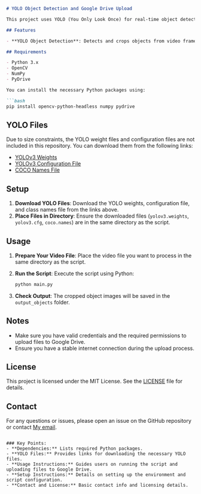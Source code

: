 ```markdown
# YOLO Object Detection and Google Drive Upload

This project uses YOLO (You Only Look Once) for real-time object detection from video files. Detected objects are cropped from the video frames, saved as images, and uploaded to Google Drive.

## Features

- **YOLO Object Detection**: Detects and crops objects from video frames.

## Requirements

- Python 3.x
- OpenCV
- NumPy
- PyDrive

You can install the necessary Python packages using:

```bash
pip install opencv-python-headless numpy pydrive
```

## YOLO Files

Due to size constraints, the YOLO weight files and configuration files are not included in this repository. You can download them from the following links:

- [YOLOv3 Weights](https://pjreddie.com/media/files/yolov3.weights)
- [YOLOv3 Configuration File](https://github.com/pjreddie/darknet/blob/master/cfg/yolov3.cfg)
- [COCO Names File](https://github.com/pjreddie/darknet/blob/master/data/coco.names)

## Setup

1. **Download YOLO Files**: Download the YOLO weights, configuration file, and class names file from the links above.
2. **Place Files in Directory**: Ensure the downloaded files (`yolov3.weights`, `yolov3.cfg`, `coco.names`) are in the same directory as the script.

## Usage

1. **Prepare Your Video File**: Place the video file you want to process in the same directory as the script.
2. **Run the Script**: Execute the script using Python:

   ```bash
   python main.py
   ```

3. **Check Output**: The cropped object images will be saved in the `output_objects` folder.


## Notes

- Make sure you have valid credentials and the required permissions to upload files to Google Drive.
- Ensure you have a stable internet connection during the upload process.

## License

This project is licensed under the MIT License. See the [LICENSE](LICENSE) file for details.

## Contact

For any questions or issues, please open an issue on the GitHub repository or contact [My email](mailto:satyamsoni676@gmail.com).
```

### Key Points:
- **Dependencies:** Lists required Python packages.
- **YOLO Files:** Provides links for downloading the necessary YOLO files.
- **Usage Instructions:** Guides users on running the script and uploading files to Google Drive.
- **Setup Instructions:** Details on setting up the environment and script configuration.
- **Contact and License:** Basic contact info and licensing details.
